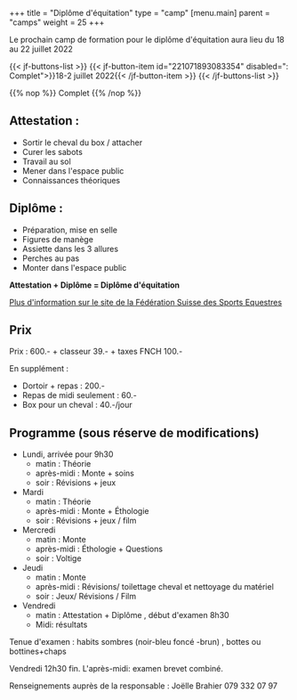 +++
title = "Diplôme d'équitation"
type = "camp"
[menu.main]
  parent = "camps"
  weight = 25
+++

Le prochain camp de formation pour le diplôme d'équitation aura lieu
du 18 au 22 juillet 2022

{{< jf-buttons-list >}}
{{< jf-button-item id="221071893083354" disabled=": Complet">}}18-2 juillet 2022{{< /jf-button-item >}}
{{< /jf-buttons-list >}}


{{% nop %}}
<span class="button primary disabled">Complet</span>
{{% /nop %}}
## Attestation :
- Sortir le cheval du box / attacher
- Curer les sabots
- Travail au sol
- Mener dans l'espace public
- Connaissances théoriques


## Diplôme :
- Préparation, mise en selle
- Figures de manège
- Assiette dans les 3 allures
- Perches au pas
- Monter dans l'espace public

**Attestation + Diplôme = Diplôme d'équitation**

[Plus d'information sur le site de la Fédération Suisse des Sports Equestres](https://www.fnch.ch/fr/Formation/Formation-de-base.html)

## Prix

Prix : 600.- + classeur 39.- + taxes FNCH 100.-

En supplément :
- Dortoir + repas : 200.-
- Repas de midi seulement : 60.-
- Box pour un cheval : 40.-/jour


## Programme (sous réserve de modifications)
- Lundi, arrivée pour 9h30
  - matin : Théorie
  - après-midi : Monte + soins
  - soir : Révisions + jeux
- Mardi
  - matin : Théorie
  - après-midi : Monte + Éthologie
  - soir : Révisions + jeux / film
- Mercredi
  - matin : Monte
  - après-midi : Éthologie + Questions
  - soir : Voltige
- Jeudi
  - matin : Monte
  - après-midi : Révisions/ toilettage cheval et nettoyage du matériel
  - soir : Jeux/ Révisions / Film
- Vendredi
  - matin : Attestation + Diplôme , début d'examen 8h30
  - Midi: résultats

Tenue d'examen : habits sombres (noir-bleu foncé -brun) , bottes ou bottines+chaps

Vendredi 12h30 fin. L'après-midi: examen brevet combiné.

Renseignements auprès de la responsable : Joëlle Brahier 079 332 07 97
